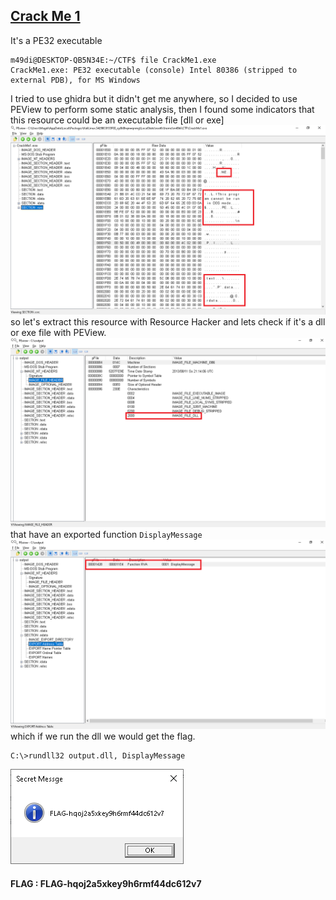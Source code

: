 ## [Crack Me 1](https://ringzer0ctf.com/challenges/9)
It's a PE32 executable
```console
m49di@DESKTOP-QB5N34E:~/CTF$ file CrackMe1.exe
CrackMe1.exe: PE32 executable (console) Intel 80386 (stripped to external PDB), for MS Windows
```
I tried to use ghidra but it didn't get me anywhere, so I decided to use PEView to perform some static analysis, then I found some indicators that this resource could be an executable file [dll or exe]
![resource](https://github.com/MuhamedMagdi/CTFWriteups/blob/master/.assets/ctf.png?raw=true)
so let's extract this resource with Resource Hacker and lets check if it's a dll or exe file with PEView.
![dll file](https://github.com/MuhamedMagdi/CTFWriteups/blob/master/.assets/dll.png?raw=true)
that have an exported function ``DisplayMessage`` 
![exported](https://github.com/MuhamedMagdi/CTFWriteups/blob/master/.assets/exported.png?raw=true)
which if we run the dll we would get the flag.
```console
C:\>rundll32 output.dll, DisplayMessage
```
![flag](https://github.com/MuhamedMagdi/CTFWriteups/blob/master/.assets/flag.png?raw=true)
#### FLAG : FLAG-hqoj2a5xkey9h6rmf44dc612v7
